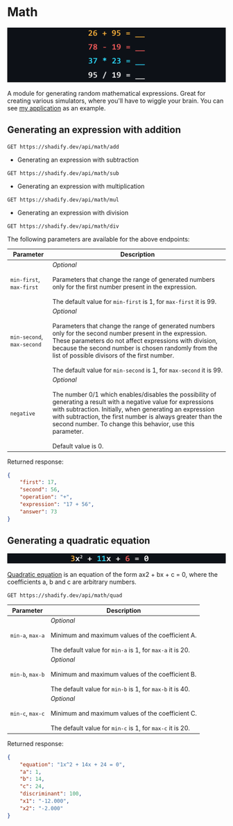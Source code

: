# Math

<p align="center"><img src="../images/math-expressions.png" alt="Math-expressions"/></p>

A module for generating random mathematical expressions. Great for creating various simulators, where you'll have to wiggle your brain. You can see [my application](https://cheatsnake.github.io/MindMath/) as an example.

## Generating an expression with addition

```nginx
GET https://shadify.dev/api/math/add
```

-   Generating an expression with subtraction

```nginx
GET https://shadify.dev/api/math/sub
```

-   Generating an expression with multiplication

```nginx
GET https://shadify.dev/api/math/mul
```

-   Generating an expression with division

```nginx
GET https://shadify.dev/api/math/div
```

The following parameters are available for the above endpoints:

| Parameter                  | Description                                                                                                                                                                                                                                                                                                                                                                 |
| -------------------------- | --------------------------------------------------------------------------------------------------------------------------------------------------------------------------------------------------------------------------------------------------------------------------------------------------------------------------------------------------------------------------- |
| `min-first`, `max-first`   | _Optional_ <br><br> Parameters that change the range of generated numbers only for the first number present in the expression. <br><br> The default value for `min-first` is 1, for `max-first` it is 99.                                                                                                                                                                   |
| `min-second`, `max-second` | _Optional_ <br><br> Parameters that change the range of generated numbers only for the second number present in the expression. These parameters do not affect expressions with division, because the second number is chosen randomly from the list of possible divisors of the first number. <br><br> The default value for `min-second` is 1, for `max-second` it is 99. |
| `negative`                 | _Optional_ <br><br> The number 0/1 which enables/disables the possibility of generating a result with a negative value for expressions with subtraction. Initially, when generating an expression with subtraction, the first number is always greater than the second number. To change this behavior, use this parameter. <br><br> Default value is 0.                    |

Returned response:

```json
{
    "first": 17,
    "second": 56,
    "operation": "+",
    "expression": "17 + 56",
    "answer": 73
}
```

## Generating a quadratic equation

<p align="center"><img src="../images/quadratic-equation.png" alt="Quadratic-equation"/></p>

[Quadratic equation](https://en.wikipedia.org/wiki/Quadratic_equation) is an equation of the form ax2 + bx + c = 0, where the coefficients a, b and c are arbitrary numbers.

```nginx
GET https://shadify.dev/api/math/quad
```

| Parameter        | Description                                                                                                                             |
| ---------------- | --------------------------------------------------------------------------------------------------------------------------------------- |
| `min-a`, `max-a` | _Optional_ <br><br> Minimum and maximum values of the coefficient A. <br><br> The default value for `min-a` is 1, for `max-a` it is 20. |
| `min-b`, `max-b` | _Optional_ <br><br> Minimum and maximum values of the coefficient B. <br><br> The default value for `min-b` is 1, for `max-b` it is 40. |
| `min-c`, `max-c` | _Optional_ <br><br> Minimum and maximum values of the coefficient C. <br><br> The default value for `min-c` is 1, for `max-c` it is 20. |

Returned response:

```json
{
    "equation": "1x^2 + 14x + 24 = 0",
    "a": 1,
    "b": 14,
    "c": 24,
    "discriminant": 100,
    "x1": "-12.000",
    "x2": "-2.000"
}
```
